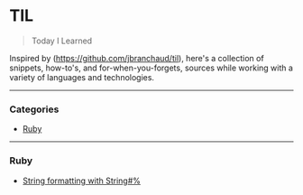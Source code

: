 # TIL

> Today I Learned

Inspired by (https://github.com/jbranchaud/til), here's a collection of
snippets, how-to's, and for-when-you-forgets, sources while working with
a variety of languages and technologies.

---

### Categories

* [Ruby](#ruby)

---

### Ruby

- [String formatting with String#%](ruby/string-format-with-modulo.md)
